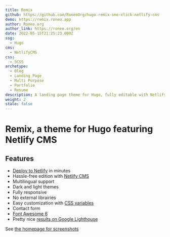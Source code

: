 ```yaml
---
title: Remix
github: https://github.com/RoneoOrg/hugo-remix-one-click-netlify-cms
demo: https://remix.roneo.app
author: Roneo.org
author_link: https://roneo.org/en
date: 2022-05-15T21:25:23.000Z
ssg:
  - Hugo
cms:
  - NetlifyCMS
css:
  - SCSS
archetype:
  - Blog
  - Landing Page
  - Multi Purpose
  - Portfolio
  - Resume
description: A landing page theme for Hugo, fully editable with Netlify CMS
weight: 2
stale: false
---
```


# Remix, a theme for Hugo featuring Netlify CMS

## Features

-   [Deploy to Netlify](https://app.netlify.com/start/deploy?repository=https://github.com/RoneoOrg/hugo-remix-one-click-netlify-cms&stack=cms) in minutes
-   Hassle-free edition with [Netlify CMS](https://www.netlifycms.org/)
-   Multilingual support
-   Dark and light themes
-   Fully responsive
-   No external librairies
-   Easy customization with [CSS variables](https://github.com/RoneoOrg/hugo-remix-one-click-netlify-cms/blob/main/assets/normalize.scss)
-   Contact form
-   [Font Awesome 6](https://fontawesome.com/search?m=free)
-   Pretty nice [results on Google Lighthouse](https://googlechrome.github.io/lighthouse/viewer/?psiurl=https%3A//remix.roneo.app/&strategy=mobile&category=performance&category=accessibility&category=best-practices&category=seo)

See [the homepage for screenshots](https://github.com/RoneoOrg/hugo-remix-one-click-netlify-cms)